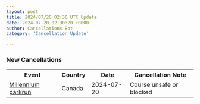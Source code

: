 ```yaml
---
layout: post
title: 2024/07/20 02:30 UTC Update
date: 2024-07-20 02:30:20 +0000
author: Cancellations Bot
category: 'Cancellation Update'

---
```


<h3>New Cancellations</h3>
<div class='hscrollable'>
<table style='width: 100%'>
    <tr>
        <th>Event</th>
        <th>Country</th>
        <th>Date</th>
        <th>Cancellation Note</th>
    </tr>
    <tr>
        <td><a href="https://www.parkrun.ca/millennium">Millennium parkrun</a></td>
        <td>Canada</td>
        <td>2024-07-20</td>
        <td>Course unsafe or blocked</td>
    </tr>
</table>
</div>
